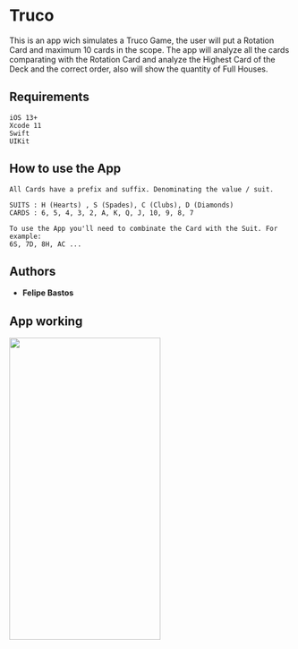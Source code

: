# Truco

This is an app wich simulates a Truco Game, the user will put a Rotation Card and maximum 10 cards in the scope. The app will analyze all the cards comparating with the Rotation Card and analyze the Highest Card of the Deck and the correct order, also will show the quantity of Full Houses.

## Requirements

```
iOS 13+
Xcode 11
Swift
UIKit
```

## How to use the App

```
All Cards have a prefix and suffix. Denominating the value / suit.

SUITS : H (Hearts) , S (Spades), C (Clubs), D (Diamonds)
CARDS : 6, 5, 4, 3, 2, A, K, Q, J, 10, 9, 8, 7

To use the App you'll need to combinate the Card with the Suit. For example:
6S, 7D, 8H, AC ...
```

## Authors

* **Felipe Bastos** 

## App working
<img align="left" width="270" height="540" src="https://github.com/FelipeABastos/Truco/blob/main/TrucoGIF.gifhttps://github.com/FelipeABastos/Truco/blob/main/RocketSim%20Recording%20-%20iPhone%2011%20-%202020-11-17%2009.35.39.gif"> 

